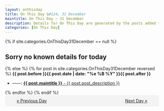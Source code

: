 ```yaml
---
layout: onthisday
title: On This Day &#124; 31 December
maintitle: On This Day — 31 December
description: Details for On This Day are generated by the posts added to the website so the content is subject to changes/updates over time.
categories: [On This Day]
---
```


{% if site.categories.OnThisDay31December == null %}
<h2>Sorry no known details for today</h2>
{% else %}
{% for post in site.categories.OnThisDay31December reversed %}
<strong>{{ post.before }}{{ post.date | date: "%e %B %Y" }}{{ post.after }}</strong>
<ul>
<li> ——: <a class="{{ post.class }}" href="{{ post.url }}"><strong>{{ post.maintitle }}</strong> - {{ post.post_description }}</a></li>
</ul>
{% endfor %}
{% endif %}
<br />
<div style="background-color: #f3f3f3; padding: 10px; border-radius: 5px; text-align: center; display: flex; justify-content: space-evenly;">
<a href="/onthisday/12/12-30">« Previous Day</a>
<span style="visibility:hidden;">[ Visit Leap Year February 29 ]</span>
<a href="/onthisday/01/01-01">Next Day »</a>
</div>
